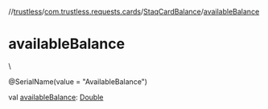 //[trustless](../../../index.md)/[com.trustless.requests.cards](../index.md)/[StaqCardBalance](index.md)/[availableBalance](available-balance.md)

# availableBalance

\

@SerialName(value = &quot;AvailableBalance&quot;)

val [availableBalance](available-balance.md): [Double](https://kotlinlang.org/api/latest/jvm/stdlib/kotlin/-double/index.html)
